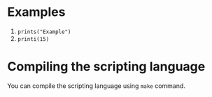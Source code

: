 # Examples
1. `prints("Example")`
2. `printi(15)`
# Compiling the scripting language
You can compile the scripting language using `make` command.
